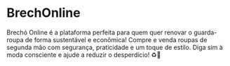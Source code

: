 # BrechOnline
Brechó Online é a plataforma perfeita para quem quer renovar o guarda-roupa de forma sustentável e econômica! Compre e venda roupas de segunda mão com segurança, praticidade e um toque de estilo. Diga sim à moda consciente e ajude a reduzir o desperdício! ♻️👗
